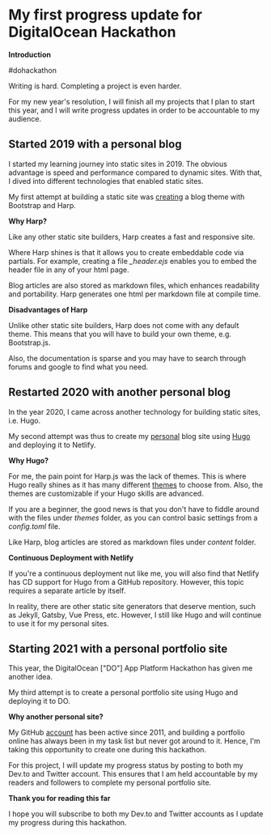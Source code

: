 # My first progress update for DigitalOcean Hackathon

**Introduction**

#dohackathon

Writing is hard. Completing a project is even harder. 

For my new year's resolution, I will finish all my projects that I plan to start this year, and I will write progress updates in order to be accountable to my audience.

## Started 2019 with a personal blog

I started my learning journey into static sites in 2019. The obvious advantage is speed and performance compared to dynamic sites. With that, I dived into different technologies that enabled static sites.

My first attempt at building a static site was [creating](https://dennislwm.netlify.app/post/creating-a-blog-theme-with-bootstrap-and-harp) a blog theme with Bootstrap and Harp.

**Why Harp?**

Like any other static site builders, Harp creates a fast and responsive site.

Where Harp shines is that it allows you to create embeddable code via partials. For example, creating a file *_header.ejs* enables you to embed the header file in any of your html page.

Blog articles are also stored as markdown files, which enhances readability and portability. Harp generates one html per markdown file at compile time.

**Disadvantages of Harp**

Unlike other static site builders, Harp does not come with any default theme. This means that you will have to build your own theme, e.g. Bootstrap.js.

Also, the documentation is sparse and you may have to search through forums and google to find what you need.

## Restarted 2020 with another personal blog

In the year 2020, I came across another technology for building static sites, i.e. Hugo.

My second attempt was thus to create my [personal](https://dennislwm.netlify.app/) blog site using [Hugo](https://gohugo.io/) and deploying it to Netlify.

**Why Hugo?**

For me, the pain point for Harp.js was the lack of themes. This is where Hugo really shines as it has many different [themes](https://themes.gohugo.io/) to choose from. Also, the themes are customizable if your Hugo skills are advanced.

If you are a beginner, the good news is that you don't have to fiddle around with the files under *themes* folder, as you can control basic settings from a *config.toml* file.

Like Harp, blog articles are stored as markdown files under *content* folder.

**Continuous Deployment with Netlify**

If you're a continuous deployment nut like me, you will also find that Netlify has CD support for Hugo from a GitHub repository. However, this topic requires a separate article by itself.

In reality, there are other static site generators that deserve mention, such as Jekyll, Gatsby, Vue Press, etc. However, I still like Hugo and will continue to use it for my personal sites.

## Starting 2021 with a personal portfolio site

This year, the DigitalOcean ["DO"] App Platform Hackathon has given me another idea.

My third attempt is to create a personal portfolio site using Hugo and deploying it to DO.

**Why another personal site?**

My GitHub [account](https://github.com/dennislwm) has been active since 2011, and building a portfolio online has always been in my task list but never got around to it. Hence, I'm taking this opportunity to create one during this hackathon.

For this project, I will update my progress status by posting to both my Dev.to and Twitter account. This ensures that I am held accountable by my readers and followers to complete my personal portfolio site.

**Thank you for reading this far**

I hope you will subscribe to both my Dev.to and Twitter accounts as I update my progress during this hackathon.